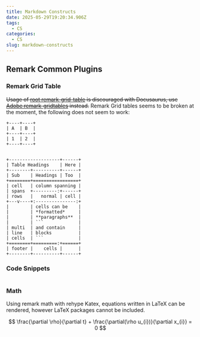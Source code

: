 ```yaml
---
title: Markdown Constructs
date: 2025-05-29T19:20:34.906Z
tags:
  - CS
categories:
  - CS
slug: markdown-constructs
---
```


## Remark Common Plugins

### Remark Grid Table

~~Usage of [root remark-grid-table](https://github.com/zestedesavoir/zmarkdown/tree/HEAD/packages/remark-grid-tables#readme) is discouraged with Docusaurus, use [Adobe remark-gridtables](https://github.com/adobe/remark-gridtables) instead.~~ Remark Grid tables seems to be broken at the moment, the following does not seem to work:

````
+----+----+
| A  | B  |
+----+----+
| 1  | 2  |
+----+----+


+-------------------+------+
| Table Headings    | Here |
+--------+----------+------+
| Sub    | Headings | Too  |
+========+=================+
| cell   | column spanning |
| spans  +---------:+------+
| rows   |   normal | cell |
+---v----+:---------------:+
|        | cells can be    |
|        | *formatted*     |
|        | **paragraphs**  |
|        | ```             |
| multi  | and contain     |
| line   | blocks          |
| cells  | ```             |
+========+=========:+======+
| footer |    cells |      |
+--------+----------+------+
````

### Code Snippets

```cpp file=./../../static/code/eg_codeSnippet.cpp start=start_here end=end_here

```

### Math

Using remark math with rehype Katex, equations written in LaTeX can be rendered, however LaTeX packages cannot be included.

$$
\frac{\partial \rho}{\partial t} + \frac{\partial(\rho u_{i})}{\partial x_{i}} = 0
$$

